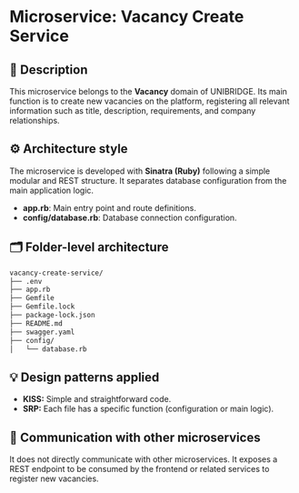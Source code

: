 # Microservice: Vacancy Create Service

## 🧩 Description

This microservice belongs to the **Vacancy** domain of UNIBRIDGE. Its main function is to create new vacancies on the platform, registering all relevant information such as title, description, requirements, and company relationships.

## ⚙️ Architecture style

The microservice is developed with **Sinatra (Ruby)** following a simple modular and REST structure. It separates database configuration from the main application logic.

- **app.rb**: Main entry point and route definitions.
- **config/database.rb**: Database connection configuration.

## 🗂️ Folder-level architecture

```markdown
vacancy-create-service/
├── .env
├── app.rb
├── Gemfile
├── Gemfile.lock
├── package-lock.json
├── README.md
├── swagger.yaml
├── config/
│   └── database.rb
```

## 💡 Design patterns applied

- **KISS:** Simple and straightforward code.
- **SRP:** Each file has a specific function (configuration or main logic).

## 🔗 Communication with other microservices

It does not directly communicate with other microservices. It exposes a REST endpoint to be consumed by the frontend or related services to register new vacancies.

